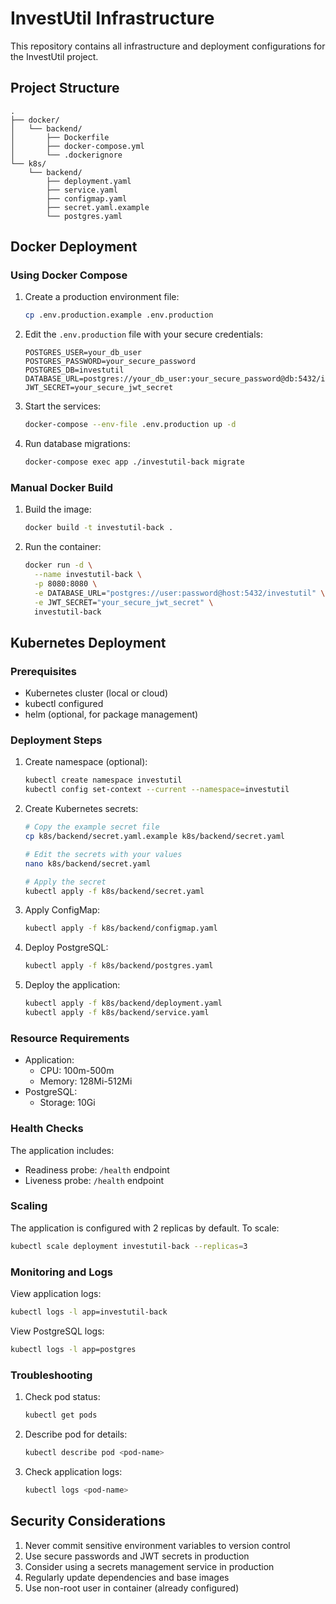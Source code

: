 # InvestUtil Infrastructure

This repository contains all infrastructure and deployment configurations for the InvestUtil project.

## Project Structure

```
.
├── docker/
│   └── backend/
│       ├── Dockerfile
│       ├── docker-compose.yml
│       └── .dockerignore
└── k8s/
    └── backend/
        ├── deployment.yaml
        ├── service.yaml
        ├── configmap.yaml
        ├── secret.yaml.example
        └── postgres.yaml
```

## Docker Deployment

### Using Docker Compose

1. Create a production environment file:
   ```bash
   cp .env.production.example .env.production
   ```

2. Edit the `.env.production` file with your secure credentials:
   ```env
   POSTGRES_USER=your_db_user
   POSTGRES_PASSWORD=your_secure_password
   POSTGRES_DB=investutil
   DATABASE_URL=postgres://your_db_user:your_secure_password@db:5432/investutil
   JWT_SECRET=your_secure_jwt_secret
   ```

3. Start the services:
   ```bash
   docker-compose --env-file .env.production up -d
   ```

4. Run database migrations:
   ```bash
   docker-compose exec app ./investutil-back migrate
   ```

### Manual Docker Build

1. Build the image:
   ```bash
   docker build -t investutil-back .
   ```

2. Run the container:
   ```bash
   docker run -d \
     --name investutil-back \
     -p 8080:8080 \
     -e DATABASE_URL="postgres://user:password@host:5432/investutil" \
     -e JWT_SECRET="your_secure_jwt_secret" \
     investutil-back
   ```

## Kubernetes Deployment

### Prerequisites

- Kubernetes cluster (local or cloud)
- kubectl configured
- helm (optional, for package management)

### Deployment Steps

1. Create namespace (optional):
   ```bash
   kubectl create namespace investutil
   kubectl config set-context --current --namespace=investutil
   ```

2. Create Kubernetes secrets:
   ```bash
   # Copy the example secret file
   cp k8s/backend/secret.yaml.example k8s/backend/secret.yaml
   
   # Edit the secrets with your values
   nano k8s/backend/secret.yaml
   
   # Apply the secret
   kubectl apply -f k8s/backend/secret.yaml
   ```

3. Apply ConfigMap:
   ```bash
   kubectl apply -f k8s/backend/configmap.yaml
   ```

4. Deploy PostgreSQL:
   ```bash
   kubectl apply -f k8s/backend/postgres.yaml
   ```

5. Deploy the application:
   ```bash
   kubectl apply -f k8s/backend/deployment.yaml
   kubectl apply -f k8s/backend/service.yaml
   ```

### Resource Requirements

- Application:
  - CPU: 100m-500m
  - Memory: 128Mi-512Mi
- PostgreSQL:
  - Storage: 10Gi

### Health Checks

The application includes:
- Readiness probe: `/health` endpoint
- Liveness probe: `/health` endpoint

### Scaling

The application is configured with 2 replicas by default. To scale:

```bash
kubectl scale deployment investutil-back --replicas=3
```

### Monitoring and Logs

View application logs:
```bash
kubectl logs -l app=investutil-back
```

View PostgreSQL logs:
```bash
kubectl logs -l app=postgres
```

### Troubleshooting

1. Check pod status:
   ```bash
   kubectl get pods
   ```

2. Describe pod for details:
   ```bash
   kubectl describe pod <pod-name>
   ```

3. Check application logs:
   ```bash
   kubectl logs <pod-name>
   ```

## Security Considerations

1. Never commit sensitive environment variables to version control
2. Use secure passwords and JWT secrets in production
3. Consider using a secrets management service in production
4. Regularly update dependencies and base images
5. Use non-root user in container (already configured)
